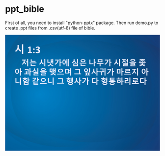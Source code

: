 # ppt_bible
First of all, you need to install "python-pptx" package.
Then run demo.py to create .ppt files from .csv(utf-8) file of bible.
  
![sample.png](sample.png)
